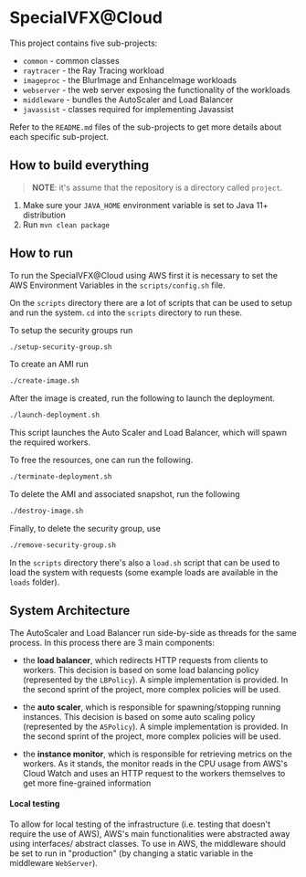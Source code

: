# SpecialVFX@Cloud

This project contains five sub-projects:

- `common` - common classes
- `raytracer` - the Ray Tracing workload
- `imageproc` - the BlurImage and EnhanceImage workloads
- `webserver` - the web server exposing the functionality of the workloads
- `middleware` - bundles the AutoScaler and Load Balancer
- `javassist` - classes required for implementing Javassist

Refer to the `README.md` files of the sub-projects to get more details about each specific sub-project.

## How to build everything

> **NOTE**: it's assume that the repository is a directory called `project`.

1. Make sure your `JAVA_HOME` environment variable is set to Java 11+ distribution
2. Run `mvn clean package`

## How to run

To run the SpecialVFX@Cloud using AWS first it is necessary to set the AWS Environment Variables in the `scripts/config.sh` file.

On the `scripts` directory there are a lot of scripts that can be used to setup and run the system.
`cd` into the `scripts` directory to run these.

To setup the security groups run

```sh
./setup-security-group.sh
```

To create an AMI run
```sh
./create-image.sh
```

After the image is created, run the following to launch the deployment.

```sh
./launch-deployment.sh
```

This script launches the Auto Scaler and Load Balancer, which will spawn the required workers.


To free the resources, one can run the following.
```sh
./terminate-deployment.sh
```

To delete the AMI and associated snapshot, run the following

```sh
./destroy-image.sh
```

Finally, to delete the security group, use
```sh
./remove-security-group.sh
```

In the `scripts` directory there's also a `load.sh` script that can be used to load the system with requests (some example
loads are available in the `loads` folder).

## System Architecture

The AutoScaler and Load Balancer run side-by-side
as threads for the same process. In this process there are 3 main components:

- the **load balancer**, which redirects HTTP requests from clients to workers.
This decision is based on some load balancing policy (represented by the `LBPolicy`).
A simple implementation is provided. In the second sprint of the project, more
complex policies will be used.

- the **auto scaler**, which is responsible for spawning/stopping running instances.
This decision is based on some auto scaling policy (represented by the `ASPolicy`).
A simple implementation is provided. In the second sprint of the project, more
complex policies will be used.

- the **instance monitor**, which is responsible for retrieving metrics on the
workers. As it stands, the monitor reads in the CPU usage from AWS's Cloud Watch
and uses an HTTP request to the workers themselves to get more fine-grained
information

#### Local testing

To allow for local testing of the infrastructure (i.e. testing that doesn't require
the use of AWS), AWS's main functionalities were abstracted away using interfaces/
abstract classes. To use in AWS, the middleware should be set to run in "production"
(by changing a static variable in the middleware `WebServer`).

